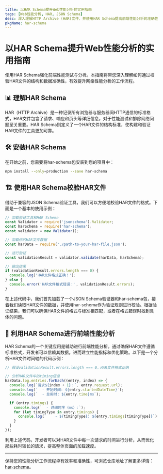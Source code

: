 ```yaml
---
title: 以HAR Schema提升Web性能分析的实用指南
tags: [Web性能分析, HAR, JSON Schema]
desc: 深入理解HTTP Archive (HAR)文件，并使用HAR Schema提高前端性能分析的准确性。
pkgName: har-schema
---
```


# 以HAR Schema提升Web性能分析的实用指南

使用HAR Schema强化前端性能测试与分析。本指南将带您深入理解如何通过校验HAR文件的结构和数据准确性，有效提升网络性能分析的工作流程。

## 📊 理解HAR Schema

HAR（HTTP Archive）是一种记录所有浏览器与服务器间HTTP通信的标准格式，HAR文件包含了请求、响应和页头等详细信息，对于性能测试和排除网络问题至关重要。HAR Schema则定义了一个HAR文件的结构标准，使构建和验证HAR文件的工具更加可靠。

## 🛠 安装HAR Schema

在开始之前，您需要将har-schema包安装到您的项目中：

```bash
npm install --only=production --save har-schema
```

## 🏗 使用HAR Schema校验HAR文件

借助于兼容的JSON Schema验证工具，我们可以方便地校验HAR文件的格式。下面是一个基本的使用示例：

```javascript
// 加载验证工具和HAR Schema
const Validator = require('jsonschema').Validator;
const harSchema = require('har-schema');
const validator = new Validator();

// 加载你的HAR文件数据
const harData = require('./path-to-your-har-file.json');

// 进行验证
const validationResult = validator.validate(harData, harSchema);

// 输出结果
if (validationResult.errors.length === 0) {
  console.log('HAR文件格式正确！');
} else {
  console.error('HAR文件格式错误：', validationResult.errors);
}
```

在上述代码中，我们首先加载了一个JSON Schema验证器和har-schema包，接着我们读取HAR文件的数据，并使用har-schema作为验证规则进行校验。根据验证结果，我们可以确保HAR文件的格式与标准相匹配，或者在格式错误时找到具体的问题。

## 🌟 利用HAR Schema进行前端性能分析

HAR Schema的一个关键应用是辅助进行前端性能分析。通过确保HAR文件遵循标准格式，开发者可以信赖其数据，进而建立性能指标和优化策略。以下是一个分析HAR文件时间轴的代码示例：

```javascript
// 假设validationResult.errors.length === 0，HAR文件格式正确

// 分析HAR文件中的timing信息
harData.log.entries.forEach((entry, index) => {
  console.log(`请求${index + 1}：`, entry.request.url);
  console.log(`  - 开始时间: ${entry.startedDateTime}`);
  console.log(`  - 总用时: ${entry.time}ms`);

  if (entry.timings) {
    console.log(`  - 详细时序（ms）:`);
    for (let timingType in entry.timings) {
      console.log(`    - ${timingType}: ${entry.timings[timingType]}`);
    }
  }
});
```

利用上述代码，开发者可以对HAR文件中每一次请求的时间进行分析，从而优化那些耗时较长的请求，提高整体页面的加载速度。

---

保持您的性能分析工作流程卓有效率和准确性，可浏览仓库地址了解更多详情：[har-schema](https://github.com/ahmadnassri/har-schema)。